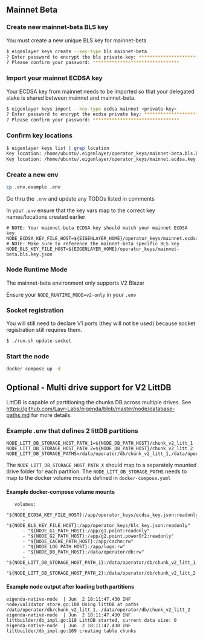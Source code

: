 ## Mainnet Beta

### Create new mainnet-beta BLS key
You must create a new unique BLS key for mainnet-beta.
```bash
$ eigenlayer keys create --key-type bls mainnet-beta
? Enter password to encrypt the bls private key: ********************************
? Please confirm your password: ********************************
```
### Import your mainnet ECDSA key
Your ECDSA key from mainnet needs to be imported so that your delegated stake is shared between mainnet and mainnet-beta.
```bash
$ eigenlayer keys import --key-type ecdsa mainnet <private-key>
? Enter password to encrypt the ecdsa private key: ********************************
? Please confirm your password: ********************************
```
### Confirm key locations
```bash
$ eigenlayer keys list | grep location
Key location: /home/ubuntu/.eigenlayer/operator_keys/mainnet-beta.bls.key.json
Key location: /home/ubuntu/.eigenlayer/operator_keys/mainnet.ecdsa.key.json
```
### Create a new env
```bash
cp .env.example .env
```
Go thru the `.env` and update any TODOs listed in comments

In your `.env` ensure that the key vars map to the correct key names/locations created earlier
```
# NOTE: Your mainnet-beta ECDSA key should match your mainnet ECDSA key
NODE_ECDSA_KEY_FILE_HOST=${EIGENLAYER_HOME}/operator_keys/mainnet.ecdsa.key.json
# NOTE: Make sure to reference the mainnet-beta specific BLS key
NODE_BLS_KEY_FILE_HOST=${EIGENLAYER_HOME}/operator_keys/mainnet-beta.bls.key.json
```
### Node Runtime Mode
The mainnet-beta environment only supports V2 Blazar

Ensure your `NODE_RUNTIME_MODE=v2-only` in your `.env`

### Socket registration
You will still need to declare V1 ports (they will not be used) because socket registration still requires them.

```bash
$ ./run.sh update-socket
```

### Start the node
```bash
docker compose up -d
```
## Optional - Multi drive support for V2 LittDB

LittDB is capable of partitioning the chunks DB across multiple drives. See https://github.com/Layr-Labs/eigenda/blob/master/node/database-paths.md for more details.

### Example .env that defines 2 littDB partitions
```
NODE_LITT_DB_STORAGE_HOST_PATH_1=${NODE_DB_PATH_HOST}/chunk_v2_litt_1
NODE_LITT_DB_STORAGE_HOST_PATH_2=${NODE_DB_PATH_HOST}/chunk_v2_litt_2
NODE_LITT_DB_STORAGE_PATHS=/data/operator/db/chunk_v2_litt_1,/data/operator/db/chunk_v2_litt_2
```
The `NODE_LITT_DB_STORAGE_HOST_PATH_X` should map to a separately mounted drive folder for each partition.
The `NODE_LITT_DB_STORAGE_PATHS` needs to map to the docker volume mounts defined in `docker-compose.yaml`
#### Example docker-compose volume mounts
```
   volumes:
      - "${NODE_ECDSA_KEY_FILE_HOST}:/app/operator_keys/ecdsa_key.json:readonly"
      - "${NODE_BLS_KEY_FILE_HOST}:/app/operator_keys/bls_key.json:readonly"
      - "${NODE_G1_PATH_HOST}:/app/g1.point:readonly"
      - "${NODE_G2_PATH_HOST}:/app/g2.point.powerOf2:readonly"
      - "${NODE_CACHE_PATH_HOST}:/app/cache:rw"
      - "${NODE_LOG_PATH_HOST}:/app/logs:rw"
      - "${NODE_DB_PATH_HOST}:/data/operator/db:rw"
      - "${NODE_LITT_DB_STORAGE_HOST_PATH_1}:/data/operator/db/chunk_v2_litt_1:rw"
      - "${NODE_LITT_DB_STORAGE_HOST_PATH_2}:/data/operator/db/chunk_v2_litt_2:rw"
```
#### Example node output after loading both partitions
```
eigenda-native-node  | Jun  2 18:11:47.430 INF node/validator_store.go:108 Using littDB at paths /data/operator/db/chunk_v2_litt_1, /data/operator/db/chunk_v2_litt_2
eigenda-native-node  | Jun  2 18:11:47.430 INF littbuilder/db_impl.go:118 LittDB started, current data size: 0
eigenda-native-node  | Jun  2 18:11:47.430 INF littbuilder/db_impl.go:169 creating table chunks
```